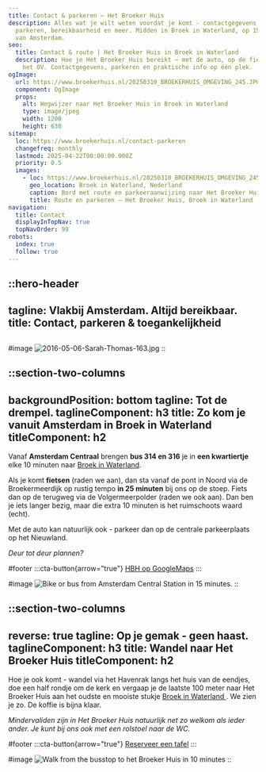 ```yaml
---
title: Contact & parkeren – Het Broeker Huis
description: Alles wat je wilt weten voordat je komt - contactgegevens,
  parkeren, bereikbaarheid en meer. Midden in Broek in Waterland, op 15 minuten
  van Amsterdam.
seo:
  title: Contact & route | Het Broeker Huis in Broek in Waterland
  description: Hoe je Het Broeker Huis bereikt – met de auto, op de fiets of met
    het OV. Contactgegevens, parkeren en praktische info op één plek.
ogImage:
  url: https://www.broekerhuis.nl/20250310_BROEKERHUIS_OMGEVING_245.JPG
  component: OgImage
  props:
    alt: Wegwijzer naar Het Broeker Huis in Broek in Waterland
    type: image/jpeg
    width: 1200
    height: 630
sitemap:
  loc: https://www.broekerhuis.nl/contact-parkeren
  changefreq: monthly
  lastmod: 2025-04-22T00:00:00.000Z
  priority: 0.5
  images:
    - loc: https://www.broekerhuis.nl/20250310_BROEKERHUIS_OMGEVING_245.JPG
      geo_location: Broek in Waterland, Nederland
      caption: Bord met route en parkeeraanwijzing naar Het Broeker Huis
      title: Route en parkeren – Het Broeker Huis, Broek in Waterland
navigation:
  title: Contact
  displayInTopNav: true
  topNavOrder: 99
robots:
  index: true
  follow: true
---
```


::hero-header
---
tagline: Vlakbij Amsterdam. Altijd bereikbaar.
title: Contact, parkeren & toegankelijkheid
---
##

#image
![2016-05-06-Sarah-Thomas-163.jpg](/20250331_BROEKERHUIS_1530.JPG)
::

::section-two-columns
---
backgroundPosition: bottom
tagline: Tot de drempel.
taglineComponent: h3
title: Zo kom je vanuit Amsterdam in Broek in Waterland
titleComponent: h2
---
Vanaf **Amsterdam Centraal** brengen **bus 314 en 316** je in **een kwartiertje** elke 10 minuten naar [Broek in Waterland](/broek-in-waterland/dagje-uit-vlakbij-amsterdam).

Als je komt **fietsen** (raden we aan), dan sta vanaf de pont in Noord via de Broekermeerdijk op rustig tempo **in 25 minuten** bij ons op de stoep. Fiets dan op de terugweg via de Volgermeerpolder (raden we ook aan). Dan ben je iets langer bezig, maar die extra 10 minuten is het ruimschoots waard (echt).

Met de auto kan natuurlijk ook - parkeer dan op de centrale parkeerplaats op het Nieuwland.

*Deur tot deur plannen?*

#footer
  :::cta-button{arrow="true"}
  [HBH op GoogleMaps](/)
  :::

#image
![Bike or bus from Amsterdam Central Station in 15 minutes.](/ride-bus-drive-to-broek-in-waterland-from-amsterdam)
::

::section-two-columns
---
reverse: true
tagline: Op je gemak - geen haast.
taglineComponent: h3
title: Wandel naar Het Broeker Huis
titleComponent: h2
---
Hoe je ook komt - wandel via het Havenrak langs het huis van de eendjes, doe een half rondje om de kerk en vergaap je de laatste 100 meter naar Het Broeker Huis aan het oudste en mooiste stukje [Broek in Waterland ](https://bijzonderplekje.nl/mooiste-dorp-van-nederland/#:~\:text=In%20Laag%20Holland%2C%20net%20boven,ontdekken%20van%20bijzondere%20plekjes%20aan.). We zien je zo. De koffie is bijna klaar.

*Mindervaliden zijn in Het Broeker Huis natuurlijk net zo welkom als ieder ander. Je kunt bij ons ook met een rolstoel naar de WC.*

#footer
  :::cta-button{arrow="true"}
  [Reserveer een tafel](/https://forms.gle/kZpJYkxqhCS2VyPw5)
  :::

#image
![Walk from the busstop to het Broeker Huis in 10 minutes](/walk-to-het-broeker-huis-in-broek-in-waterland)
::
